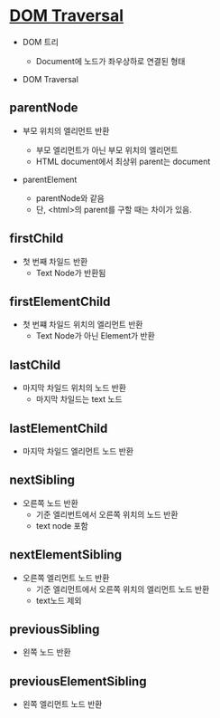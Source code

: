 # [DOM Traversal]

* DOM 트리
  * Document에 노드가 좌우상하로 연결된 형태

* DOM Traversal

## parentNode

* 부모 위치의 엘리먼트 반환
  * 부모 엘리먼트가 아닌 부모 위치의 엘리먼트
  * HTML document에서 최상위 parent는 document

* parentElement
  * parentNode와 같음
  * 단, \<html\>의 parent를 구할 때는 차이가 있음.

## firstChild

* 첫 번째 차일드 반환
  * Text Node가 반환됨

## firstElementChild

* 첫 번쨰 차일드 위치의 엘리먼트 반환
  * Text Node가 아닌 Element가 반환

## lastChild

* 마지막 차일드 위치의 노드 반환
  * 마지막 차일드는 text 노드

## lastElementChild

* 마지막 차일드 엘리먼트 노드 반환

## nextSibling

* 오른쪽 노드 반환
  * 기준 엘리번트에서 오른쪽 위치의 노드 반환
  * text node 포함

## nextElementSibling

* 오른쪽 엘리먼트 노드 반환
  * 기준 엘리먼트에서 오른쪽 위치의 엘리먼트 노드 반환
  * text노드 제외

## previousSibling

* 왼쪽 노드 반환

## previousElementSibling

* 왼쪽 엘리먼트 노드 반환

[DOM Traversal]: https://www.w3.org/TR/domcore/#traversal
